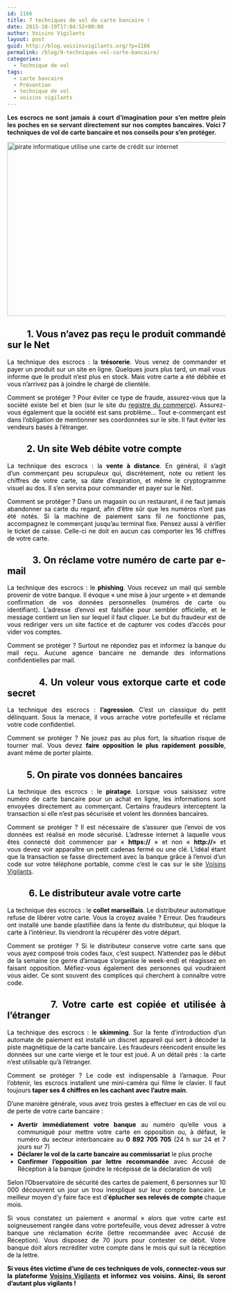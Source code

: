 ```yaml
---
id: 1166
title: 7 techniques de vol de carte bancaire !
date: 2015-10-19T17:04:52+00:00
author: Voisins Vigilants
layout: post
guid: http://blog.voisinsvigilants.org/?p=1166
permalink: /blog/9-techniques-vol-carte-bancaire/
categories:
  - Technique de vol
tags:
  - carte bancaire
  - Prévention
  - technique de vol
  - voisins vigilants
---
```

<p style="text-align: justify;">
  <strong>Les escrocs ne sont jamais à court d&rsquo;imagination pour s&rsquo;en mettre plein les poches en se servant directement sur nos comptes bancaires. Voici 7 techniques de vol de carte bancaire et nos conseils pour s&rsquo;en protéger.</strong>
</p>

[<img class="aligncenter size-full wp-image-1173" src="http://blog.voisinsvigilants.org/wp-content/uploads/2015/09/cyber-attaque-arnaque-vol-escroc-©-A.-Dréan-Fotolia.com_.jpg" alt="pirate informatique utilise une carte de crédit sur internet" width="600" height="400" />](http://blog.voisinsvigilants.org/wp-content/uploads/2015/09/cyber-attaque-arnaque-vol-escroc-©-A.-Dréan-Fotolia.com_.jpg)

<h2 style="text-align: justify;">
  <span style="color: #000000;">         1. Vous n&rsquo;avez pas reçu le produit commandé sur le Net</span>
</h2>

<p style="text-align: justify;">
  <span style="color: #000000;">La technique des escrocs : la <strong>trésorerie</strong>. Vous venez de commander et payer un produit sur un site en ligne. Quelques jours plus tard, un mail vous informe que le produit n&rsquo;est plus en stock. Mais votre carte a été débitée et vous n&rsquo;arrivez pas à joindre le chargé de clientèle.</span>
</p>

<p style="text-align: justify;">
  <span style="color: #000000;">Comment se protéger ? Pour éviter ce type de fraude, assurez-vous que la société existe bel et bien (sur le site du <a href="http://www.societe.com/"><span style="color: #000000;">registre du commerce</span></a>). Assurez-vous également que la société est sans problème&#8230; Tout e-commerçant est dans l&rsquo;obligation de mentionner ses coordonnées sur le site. Il faut éviter les vendeurs basés à l&rsquo;étranger.</span>
</p>

<h2 style="text-align: justify;">
  <strong><span style="color: #000000;">         2. Un site Web débite votre compte</span></strong>
</h2>

<p style="text-align: justify;">
  <span style="color: #000000;">La technique des escrocs : la <strong>vente à distance</strong>. En général, il s&rsquo;agit d&rsquo;un commerçant peu scrupuleux qui, discrètement, note ou retient les chiffres de votre carte, sa date d&rsquo;expiration, et même le cryptogramme visuel au dos. Il s&rsquo;en servira pour commander et payer sur le Net.</span>
</p>

<p style="text-align: justify;">
  <span style="color: #000000;">Comment se protéger ? Dans un magasin ou un restaurant, il ne faut jamais abandonner sa carte du regard, afin d&rsquo;être sûr que les numéros n&rsquo;ont pas été notés. Si la machine de paiement sans fil ne fonctionne pas, accompagnez le commerçant jusqu&rsquo;au terminal fixe. Pensez aussi à vérifier le ticket de caisse. Celle-ci ne doit en aucun cas comporter les 16 chiffres de votre carte.</span>
</p>

<h2 style="color: #000000; text-align: justify;">
  <strong>          3. On réclame votre numéro de carte par e-mail</strong>
</h2>

<p style="color: #000000; text-align: justify;">
  La technique des escrocs : le <span class="SpellE"><strong>phishing</strong></span>. Vous recevez un mail qui semble provenir de votre banque. Il évoque &laquo;&nbsp;une mise à jour urgente&nbsp;&raquo; et demande confirmation de vos données personnelles (numéros de carte ou identifiant). L&rsquo;adresse d&rsquo;envoi est falsifiée pour sembler officielle, et le message contient un lien sur lequel il faut cliquer. Le but du fraudeur est de vous rediriger vers un site factice et de capturer vos codes d&rsquo;accès pour vider vos comptes.
</p>

<p style="color: #000000; text-align: justify;">
  Comment se protéger ? Surtout ne répondez pas et informez la banque du mail reçu. Aucune agence bancaire ne demande des informations confidentielles par mail.
</p>

<h2 style="text-align: justify;">
  <span style="color: #000000;">          <strong>4. Un voleur vous extorque carte et code secret</strong></span>
</h2>

<p style="text-align: justify;">
  <span style="color: #000000;">La technique des escrocs : <strong>l&rsquo;agression</strong>. C&rsquo;est un classique du petit délinquant. Sous la menace, il vous arrache votre portefeuille et réclame votre code confidentiel.</span>
</p>

<p style="text-align: justify;">
  <span style="color: #000000;">Comment se protéger ? Ne jouez pas au plus fort, la situation risque de tourner mal. Vous devez <strong>faire opposition le plus rapidement possible</strong>, avant même de porter plainte.</span>
</p>

<h2 style="text-align: justify;">
  <strong><span style="color: #000000;">         5. On pirate vos données bancaires</span></strong>
</h2>

<p style="text-align: justify;">
  <span style="color: #000000;">La technique des escrocs : le <strong>piratage</strong>. Lorsque vous saisissez votre numéro de carte bancaire pour un achat en ligne, les informations sont envoyées directement au commerçant. Certains fraudeurs interceptent la transaction si elle n&rsquo;est pas sécurisée et volent les données bancaires.</span>
</p>

<p style="text-align: justify;">
  <span style="color: #000000;">Comment se protéger ? Il est nécessaire de s&rsquo;assurer que l&rsquo;envoi de vos données est réalisé en mode sécurisé. L&rsquo;adresse internet à laquelle vous êtes connecté doit commencer par &laquo;&nbsp;<strong>https://</strong>&nbsp;&raquo; et non &laquo;&nbsp;<strong>http://</strong>» et vous devez voir apparaître un petit cadenas fermé ou une clé. L&rsquo;idéal étant que la transaction se fasse directement avec la banque grâce à l&rsquo;envoi d&rsquo;un code sur votre téléphone portable, comme c&rsquo;est le cas sur le site <a href="http://www.voisinsvigilants.org">Voisins Vigilants</a>.</span>
</p>

<h2 style="text-align: justify;">
  <span style="color: #000000;">      <strong>    6. Le distributeur avale votre carte</strong></span>
</h2>

<p style="text-align: justify;">
  <span style="color: #000000;">La technique des escrocs : le <strong>collet marseillais</strong>. Le distributeur automatique refuse de libérer votre carte. Vous la croyez avalée ? Erreur. Des fraudeurs ont installé une bande plastifiée dans la fente du distributeur, qui bloque la carte à l&rsquo;intérieur. Ils viendront la récupérer dès votre départ.</span>
</p>

<p style="text-align: justify;">
  <span style="color: #000000;">Comment se protéger ? Si le distributeur conserve votre carte sans que vous ayez composé trois codes faux, c&rsquo;est suspect. N&rsquo;attendez pas le début de la semaine (ce genre d&rsquo;arnaque s&rsquo;organise le week-end) et réagissez en faisant opposition. Méfiez-vous également des personnes qui voudraient vous aider. Ce sont souvent des complices qui cherchent à connaître votre code.</span>
</p>

<h2 style="color: #000000; text-align: justify;">
  <strong>          7. Votre carte est copiée et utilisée à l&rsquo;étranger</strong>
</h2>

<p style="color: #000000; text-align: justify;">
  La technique des escrocs : le <span class="SpellE"><strong>skimming</strong></span>. Sur la fente d&rsquo;introduction d&rsquo;un automate de paiement est installé un discret appareil qui sert à décoder la piste magnétique de la carte bancaire. Les fraudeurs <span class="SpellE">réencodent</span> ensuite les données sur une carte vierge et le tour <span class="GramE">est</span> joué. A un détail près : la carte n&rsquo;est utilisable qu&rsquo;à l&rsquo;étranger.
</p>

<p style="color: #000000; text-align: justify;">
  Comment se protéger ? Le code est indispensable à l&rsquo;arnaque. Pour l&rsquo;obtenir, les escrocs installent une mini-caméra qui filme le clavier. Il faut toujours <strong>taper ses 4 chiffres en les cachant avec l&rsquo;autre main</strong>.
</p>

<p style="text-align: justify;">
  <span style="color: #000000;">D&rsquo;une manière générale, vous avez trois gestes à effectuer en cas de vol ou de perte de votre carte bancaire : </span>
</p>

<ul style="text-align: justify;">
  <li>
    <span style="color: #000000;"><strong>Avertir immédiatement votre banque</strong> au numéro qu&rsquo;elle vous a communiqué pour mettre votre carte en opposition ou, à défaut, le numéro du secteur interbancaire au <strong>0 892 705 <span class="SpellE">705</span></strong> (24 h sur 24 et 7 jours sur 7)</span>
  </li>
  <li>
    <span style="color: #000000;"><strong>Déclarer le vol de la carte bancaire au commissariat</strong> le plus proche</span>
  </li>
  <li>
    <span style="color: #000000;"><strong>Confirmer l&rsquo;opposition par lettre recommandée</strong> avec Accusé de Réception à la banque (joindre le récépissé de la déclaration de vol)</span>
  </li>
</ul>

<p style="text-align: justify;">
  <span style="color: #000000;">Selon l&rsquo;Observatoire de sécurité des cartes de paiement, 6 personnes sur 10 000 découvrent un jour un trou inexpliqué sur leur compte bancaire. Le meilleur moyen d&rsquo;y faire face est d&rsquo;<strong>éplucher ses relevés de compte </strong>chaque mois.</span>
</p>

<p style="text-align: justify;">
  <span style="color: #000000;">Si vous constatez un paiement &laquo;&nbsp;anormal&nbsp;&raquo; alors que votre carte est soigneusement rangée dans votre portefeuille, vous devez adresser à votre banque une réclamation écrite (lettre recommandée avec Accusé de Réception). Vous disposez de 70 jours<strong> </strong>pour contester ce débit. Votre banque doit alors <span class="SpellE">recréditer</span> votre compte dans le mois qui suit la réception de la lettre.</span>
</p>

<p style="text-align: justify;">
  <strong><span style="color: #000000;">Si vous êtes victime d&rsquo;une de ces techniques de vols, connectez-vous sur la plateforme</span> <a href="http://www.voisinsvigilants.org">Voisins Vigilants</a> </strong><span style="color: #000000;"><strong>et informez vos voisins. Ainsi, ils seront d&rsquo;autant plus vigilants ! </strong> </span>
</p>